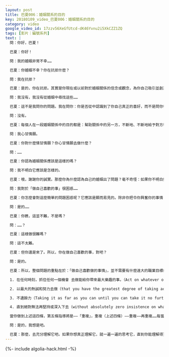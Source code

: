 ```yaml
---
layout: post
title: 巴夏006：婚姻關系的目的
key: 20180109_video_巴夏006：婚姻關系的目的
category: video
google_video_id: 17zzv56XeGfUtcd-dK46Yvnu2i5XkCZZ1ZQ
tags: [影片｜編號系列]
text: |
  問：你好，巴夏！

  巴夏：你好！

  問：我的婚姻非常不幸……

  巴夏：你婚姻不幸？你在抗拒什麼？

  問：我在抗拒？

  巴夏：是的，你在抗拒。其實是你現在或以前對於婚姻關係的信念或觀念，為你自己吸引並創造了現在的境況。至今為止，你從婚姻關係中獲得了哪些對自我的認識？你是否從中明白了你自己的真實振動（your true vibration）和你真正的喜好（preferences）是什麼？

  問：我沒有，我沒有從婚姻中尋找這些……

  巴夏：這不是我問你的問題。我在問你：你是否從中認識到了你自己真正的喜好，而不是問你從中感知到什麼。你從中明白了自己的偏好了嗎？你對於婚姻關係的定義是什麼？你認為婚姻關係的目的是什麼？婚姻關係的目的是：在關係中映照出（reflect）自己所有的關係，人們更加需要的是對自身的理解和認識。你明白嗎？

  問：沒有。

  巴夏：每個人在一段婚姻關係中的目的都是：幫助關係中的另一方，不斷地、不斷地給予對方學習和成長的機會，使他成為自己本然的樣子（who they are）。明白了嗎？你如何看待「自己將要走出這段婚姻」這個問題？

  問：我心甘情願。

  巴夏：你對什麼情甘情願？你心甘情願去做什麼？

  問：……

  巴夏：你認為婚姻關係應該是這樣的嗎？

  問：我不明白它應該是怎樣的。

  巴夏：哦，謝謝你的誠實。那麼你為什麼認為自己的婚姻出了問題？毫不奇怪：如果你不明白婚姻中問題的意義所在，你就會遇到麻煩。因為你不明白，因為你對婚姻關係沒有清晰的定義。這就意味著：最重要的是，你沒有搞清楚你與自己之間的關係（you don't have a clear relationship with yourself）。那麼，你最想解決自己哪個領域的問題？「你是誰」、「你想成為誰」「什麼是你喜歡做的事（或使你興奮的事）」、「你是否在做這些事？」

  問：我對於「做自己喜歡的事」很困惑……

  巴夏：你怎麼會對這麼簡單的問題困惑呢？它應該是顯而易見的。除非你把令你興奮你的事情（your excitement）定義為很難找到的事，看起來你現在就是這樣。為什麼？為什麼把這個問題搞得那麼複雜和神秘？做自己喜歡做的事（act on your excitement），這並不難。比如，你為什麼參加今晚這場聚會？它使你興奮嗎？

  問：是的……

  巴夏：你瞧，這並不難，不是嗎？

  問：……？

  巴夏：這樣做很難嗎？

  問：這不太難。

  巴夏：但你還是來了。所以，你在做自己喜歡的事，對吧？

  問：是的。

  巴夏：所以，整個問題的重點在於：「做自己喜歡做的事情」，並不需要有什麼遠大的職業目標或工作專案。正如我們以前曾多次解釋過的，我們需要做的就是：僅僅是看看自己所處的環境中，有哪些事情可能給你帶來最大的樂趣，然後馬上行動，去做最令你感到興奮的事，盡自己所有的力量去做。不遺餘力地去做，直到無法再繼續、絕對無法再堅持或深入下去為止。再說一遍: 一二三四（四句話）。

  1. 在任何時刻，抓住任何一個機會 去做能給你帶來最大樂趣的事。（Act on whatever opportunity that contains the highest excitement at any given moment）

  2. 以最大的熱誠和努力去做（that you have the greatest degree of taking action on.）

  3. 不遺餘力（Taking it as far as you can until you can take it no further.）

  4. 直到絕對無法再堅持或深入下去（without absolutely zero insistence on what the outcome ought to be.）

  當你做到上述這四條，第五條指導將是——「重複」，重複（上述四條）——重複——再重複……每當你站在「十」字路口時，環顧四周，停下來，花一點時間看看所有可能的機會——不論這些機會是什麼，不論它們看上去多麼簡單，不管它們看上去與你關心的事有沒聯繫，只是去認出你面前的各種機會，並選取那個最能振奮你、最能吸引你、最能推動你的事，並盡力把它做到最好，無法再好，直到無法繼續。這就是你「與同步性事件原理（mechanism of synchronicity）校準、允許宇宙創造力量以正面的方式為你工作」所必須做的所有事。如果你能一直這樣做下去，它將會幫助你清除所有的迷惑與混亂，因為這是以恰當的方式使用宇宙的創造力量。因為「興奮」並不只是組織原則運行的推動力，而是原則運行的全部所在，當你這樣做時，當你做令自己興奮的事時，你會注意到所有那些與興奮的振動頻率不相容的任何想法、任何定義和任何信念。因此，你就能看清，你所持有的信念（belief）具體是些什麼內容，這些信念也許與你的真實（your truth）並不諧調。這為你帶來機會：放掉它們（信念），因為它並不真正屬於你！這樣，你就能將抗拒的能量轉化為興奮的能量。這會擴展你的能力，使你能看到更多機會——為你帶來樂趣、帶來令你興奮的更多機會，這就是事情運作的方式！這就是全部的公式！這就是全部！句號。（沒有更多的了）你是否能理解，我們現在所說的內容可以應用於你提到的婚姻關係問題？因為，首要的關係是你與自己的關係，如果你不明白你自己、不明白你的信念，那麼你將對任何人際關係有困惑——那些是你已經或將要吸引到你生活中的關係問題。所以，首要的一步永遠都是：搞清楚「你是誰」，儘可能在你的物質心智（physical mind）和高層心智（higher mind）之間建立起清晰的關係。（註：視頻中翻譯為物理頭腦和高級頭腦，由於會和physical brain混淆，mind改譯為心智。視頻還沒改～。）這樣，你就能處理你與自己的關係、你和你自己的人際關係，這會幫助你理清生活中的任何人際關係問題。到那時，你會知道該做什麼，以及怎樣做。這樣講明白些了嗎？

  問：是的，我想是吧。

  巴夏：那麼，去充分理解它吧。如果你想真正理解它，就一遍一遍的思考它，直到你能理解得更多、更透徹，直到你理解了如何給自己更多的機會去真正看清楚你一直以來持有的信念體系——那是你和你自己的關係所創造出來的。一旦這些問題開始清晰起來，其它所有問題就都明白了。做你最喜歡做的事能提升你的頻率、能使你更容易理解那些反映了你的高級自我的其它事。但是你必須先以那種方式行事，你必須先進入那種「存在狀態」（state of being）。你不可能把你使用的字卡放在一匹馬面前讓它認，如果你沒有首先處於那種狀態，就無法感知到與那種狀態有關的事物，你無法感知到與你不在同一振動範圍內的事物。
---
```


{%- include algolia-hack.html -%}
